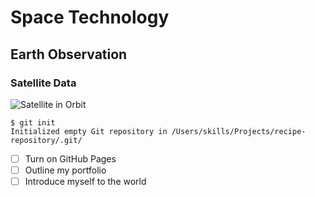 # Space Technology
## Earth Observation
### Satellite Data
![Satellite in Orbit](https://mgiss.co.uk/wp-content/uploads/2022/08/geospatial-768x509.jpg)
```
$ git init
Initialized empty Git repository in /Users/skills/Projects/recipe-repository/.git/
```
- [ ] Turn on GitHub Pages
- [ ] Outline my portfolio
- [ ] Introduce myself to the world
